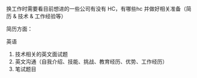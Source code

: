 换工作时需要看目前想进的一些公司有没有 HC，有哪些hc 并做好相关准备（简历 & 技术 & 工作经验等）


简历方面：

英语
1. 技术相关的英文面试题
2. 英文沟通（自我介绍、技能、挑战、教育经历、优势、工作经历）
3. 笔试题目


